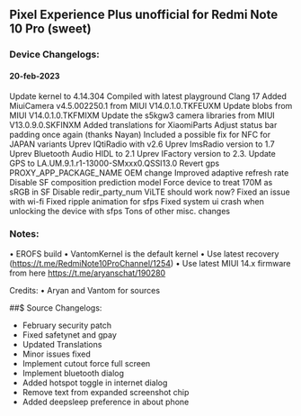 ## Pixel Experience Plus unofficial for Redmi Note 10 Pro (sweet)

### Device Changelogs:

#### 20-feb-2023
Update kernel to 4.14.304
Compiled with latest playground Clang 17
Added MiuiCamera v4.5.002250.1 from MIUI V14.0.1.0.TKFEUXM
Update blobs from MIUI V14.0.1.0.TKFMIXM
Update the s5kgw3 camera libraries from MIUI V13.0.9.0.SKFINXM
Added translations for XiaomiParts
Adjust status bar padding once again (thanks Nayan)
Included a possible fix for NFC for JAPAN variants
Uprev IQtiRadio with v2.6
Uprev ImsRadio version to 1.7
Uprev Bluetooth Audio HIDL to 2.1
Uprev IFactory version to 2.3.
Update GPS to LA.UM.9.1.r1-13000-SMxxx0.QSSI13.0
Revert gps PROXY_APP_PACKAGE_NAME OEM change
Improved adaptive refresh rate
Disable SF composition prediction model
Force device to treat 170M as sRGB in SF
Disable redir_party_num
ViLTE should work now?
Fixed an issue with wi-fi
Fixed ripple animation for sfps
Fixed system ui crash when unlocking the device with sfps
Tons of other misc. changes


### Notes:
• EROFS build
• VantomKernel is the default kernel
• Use latest recovery (https://t.me/RedmiNote10ProChannel/1254) 
• Use latest MIUI 14.x firmware from here https://t.me/aryanschat/190280

Credits:
• Aryan and Vantom for sources

##$ Source Changelogs:
- February security patch
- Fixed safetynet and gpay
- Updated Translations
- Minor issues fixed
- Implement cutout force full screen
- Implement bluetooth dialog
- Added hotspot toggle in internet dialog
- Remove text from expanded screenshot chip
- Added deepsleep preference in about phone
